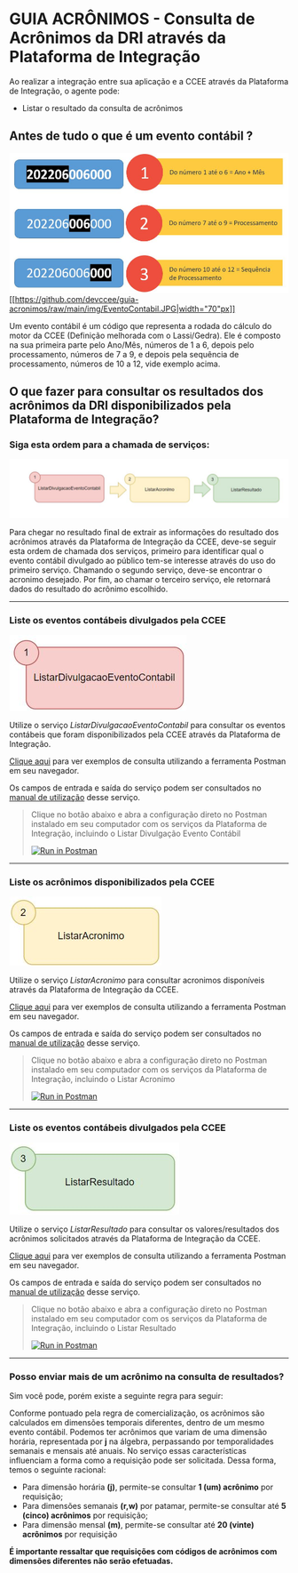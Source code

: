 # GUIA ACRÔNIMOS - Consulta de Acrônimos da DRI através da Plataforma de Integração
Ao realizar a integração entre sua aplicação e a CCEE através da Plataforma de Integração, o agente pode:

- Listar o resultado da consulta de acrônimos

## Antes de tudo o que é um evento contábil ?

![Guia Acronimo - Evento Contabil](./img/EventoContabil.JPG)[[https://github.com/devccee/guia-acronimos/raw/main/img/EventoContabil.JPG|width="70"px]]

Um evento contábil é um código que representa a rodada do cálculo do motor da CCEE (Definição melhorada com o Lassi/Gedra). Ele é composto na sua primeira parte pelo Ano/Mês, números de 1 a 6, depois pelo processamento, números de 7 a 9, e depois pela sequência de processamento, números de 10 a 12, vide exemplo acima.


## O que fazer para consultar os resultados dos acrônimos da DRI disponibilizados pela Plataforma de Integração?

### Siga esta ordem para a chamada de serviços:

![Guia Acronimo - Ordem Serviços](./img/OrdemGuiaAcronimo.JPG)
 

Para chegar no resultado final de extrair as informações do resultado dos acrônimos através da Plataforma de Integração da CCEE, deve-se seguir esta ordem de chamada dos serviços, primeiro para identificar qual o evento contábil divulgado ao público tem-se interesse através do uso do primeiro serviço. Chamando o segundo serviço, deve-se encontrar o acronimo desejado. Por fim, ao chamar o terceiro serviço, ele retornará dados do resultado do acrônimo escolhido.

--- 
 
### Liste os eventos contábeis divulgados pela CCEE

![Guia Acronimo - passo 1](./img/Passo1GuiaAcronimo.JPG)

Utilize o serviço *ListarDivulgacaoEventoContabil* para consultar os eventos contábeis que foram disponibilizados pela CCEE através da Plataforma de Integração.

[Clique aqui](https://documenter.getpostman.com/view/12351215/UzJJucpF#87f02261-4a72-47bf-b1c7-db79bb3bdcab) para ver exemplos de consulta utilizando a ferramenta Postman em seu navegador.
    
Os campos de entrada e saída do serviço podem ser consultados no [manual de utilização](https://www.ccee.org.br/documents/80415/919484/ListarDivulgacaoEventoContabilV2.pdf/e7b35bc2-7b39-f543-0972-ab9af0db9621) desse serviço. 

> Clique no botão abaixo e abra a configuração direto no Postman instalado em seu computador com os serviços da Plataforma de Integração, incluindo o Listar Divulgação Evento Contábil
>
> [![Run in Postman](https://run.pstmn.io/button.svg)](https://app.getpostman.com/run-collection/27dc730daa9ea47cfa3e)

---

### Liste os acrônimos disponibilizados pela CCEE

![Guia Acronimo - passo 2](./img/Passo2GuiaAcronimo.JPG)

Utilize o serviço *ListarAcronimo* para consultar acronimos disponíveis através da Plataforma de Integração da CCEE.


[Clique aqui](https://documenter.getpostman.com/view/12351215/UzJJucpF#acea95c9-86a9-4b63-83d6-302a66f80be1) para ver exemplos de consulta utilizando a ferramenta Postman em seu navegador.
    
Os campos de entrada e saída do serviço podem ser consultados no [manual de utilização](https://www.ccee.org.br/documents/80415/919484/ListarAcronimoV2.pdf/08456487-df2f-ea7e-0b3a-8861bb81acf1) desse serviço. 

> Clique no botão abaixo e abra a configuração direto no Postman instalado em seu computador com os serviços da Plataforma de Integração, incluindo o Listar Acronimo
>
> [![Run in Postman](https://run.pstmn.io/button.svg)](https://app.getpostman.com/run-collection/27dc730daa9ea47cfa3e)

---

### Liste os eventos contábeis divulgados pela CCEE

![Guia Acronimo - passo 3](./img/Passo3GuiaAcronimo.JPG)

Utilize o serviço *ListarResultado* para consultar os valores/resultados dos acrônimos solicitados através da Plataforma de Integração da CCEE.

[Clique aqui](https://documenter.getpostman.com/view/12351215/UzJJucpF#87f02261-4a72-47bf-b1c7-db79bb3bdcab) para ver exemplos de consulta utilizando a ferramenta Postman em seu navegador.
    
Os campos de entrada e saída do serviço podem ser consultados no [manual de utilização](https://www.ccee.org.br/documents/80415/919484/ListarResultadoV2%20(1).pdf/9ee51a45-74ce-3295-69af-d03f77a992b1) desse serviço. 

> Clique no botão abaixo e abra a configuração direto no Postman instalado em seu computador com os serviços da Plataforma de Integração, incluindo o Listar Resultado
>
> [![Run in Postman](https://run.pstmn.io/button.svg)](https://app.getpostman.com/run-collection/27dc730daa9ea47cfa3e)

---

### Posso enviar mais de um acrônimo na consulta de resultados?

Sim você pode, porém existe a seguinte regra para seguir:

Conforme pontuado pela regra de comercialização, os acrônimos são calculados em dimensões temporais diferentes, dentro de um mesmo evento contábil. Podemos ter acrônimos que variam de uma dimensão horária, representada por **j** na álgebra, perpassando por temporalidades semanais e mensais até anuais. No serviço essas características influenciam a forma como a requisição pode ser solicitada. Dessa forma, temos o seguinte racional:

- Para dimensão horária **(j)**, permite-se consultar **1 (um) acrônimo** por requisição;
- Para dimensões semanais **(r,w)** por patamar, permite-se consultar até **5 (cinco) acrônimos** por requisição;
- Para dimensão mensal **(m)**, permite-se consultar até **20 (vinte) acrônimos** por requisição

**É importante ressaltar que requisições com códigos de acrônimos com dimensões diferentes não serão efetuadas.**

